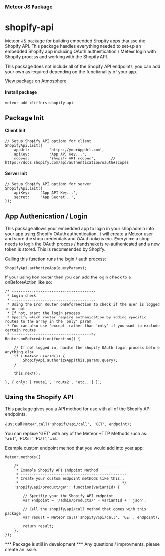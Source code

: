 ### Meteor JS Package
# shopify-api

Meteor JS package for building embedded Shopify apps that use the Shopify API.
This package handles everything needed to set-up an embedded Shopify app including OAuth authentication / Meteor login with Shopify process and working with the Shopify API.

This package does not include all of the Shopify API endpoints, you can add your own as required depending on the functionality of your app.

[View package on Atmosphere](https://atmospherejs.com/cliffers/shopify-api)

#### Install package

```
meteor add cliffers:shopify-api
```

## Package Init

#### Client Init
```
// Setup Shopify API options for client
ShopifyApi.init({
    appUrl: 		'https://yourAppUrl.com',
    apiKey: 		'App API Key...',
    scopes: 		'Shopify API scopes', 		// https://docs.shopify.com/api/authentication/oauth#scopes
```

#### Server Init
```
// Setup Shopify API options for server
ShopifyApi.init({
    apiKey: 	'App API Key...',
    secret: 	'App Secret...',
});
```

## App Authenication / Login
This package allows your embedded app to login in your shop admin into your app using Shopify OAuth authentication.
It will create a Meteor user and store the shop credentials and OAuth tokens etc.
Everytime a shop needs to login the OAuth process / handshake is re-authenicated and a new token is stored. This is recommended by Shopify.

Calling this function runs the login / auth process:

```
ShopifyApi.authorizeApp(queryParams);
```

If your using Iron:router then you can add the login check to a onBeforeAction like so:

```
/* --------------------------------------
 * Login check
 * --------------------------------------
 * Using the Iron Router onBeforeAction to check if the user is logged in or not
 * If not, start the login process
 * Specify which routes require authenication by adding specific routes to the array in the 'only' param
 * You can also use 'except' rather than 'only' if you want to exclude certain routes
 * ------------------------------------*/
Router.onBeforeAction(function() {

	// If not logged in, handle the shopify OAuth login process before anything else
	if (!Meteor.userId()) {
		ShopifyApi.authorizeApp(this.params.query);
	}

	this.next();

}, { only: ['route1', 'route2', 'etc..'] });
```

## Using the Shopify API

This package gives you a API method for use with all of the Shopify API endpoints.

Just call `Meteor.call('shopify/api/call', 'GET', endpoint);`

You can replace 'GET' with any of the Meteor HTTP Methods such as:
'GET', 'POST', 'PUT', 'DEL'

Example custom endpoint method that you would add into your app:

```
Meteor.methods({
	
	/* ------------------------------------------------
	 * Example Shopify API Endpoint Method
	 * ------------------------------------------------
	 * Create your custom endpoint methods like this..
	 * ----------------------------------------------*/
	'shopify/api/product/get': function(variantId) {

		// Specifiy your the Shopify API endpoint
		var endpoint = '/admin/products/' + variantId + '.json';

		// Call the shopify/api/call method that comes with this package
		var result = Meteor.call('shopify/api/call', 'GET', endpoint);

		return result;
	},
});
```

*** Package is still in development ***
Any questions / improvments, please create an issue.


